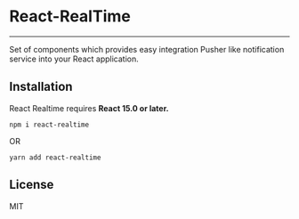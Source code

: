 # React-RealTime
---------------------------------------
Set of components which provides easy integration Pusher like notification service into your React application.


## Installation

React Realtime requires **React 15.0 or later.**

```
npm i react-realtime
```

OR

```
yarn add react-realtime
```

## License

MIT

